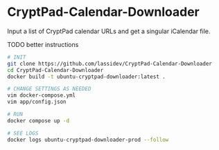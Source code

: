 # CryptPad-Calendar-Downloader

Input a list of CryptPad calendar URLs and get a singular iCalendar file.

TODO better instructions

``` bash
# INIT
git clone https://github.com/lassidev/CryptPad-Calendar-Downloader
cd CryptPad-Calendar-Downloader
docker build -t ubuntu-cryptpad-downloader:latest .

# CHANGE SETTINGS AS NEEDED
vim docker-compose.yml
vim app/config.json

# RUN
docker compose up -d

# SEE LOGS
docker logs ubuntu-cryptpad-downloader-prod --follow
```


